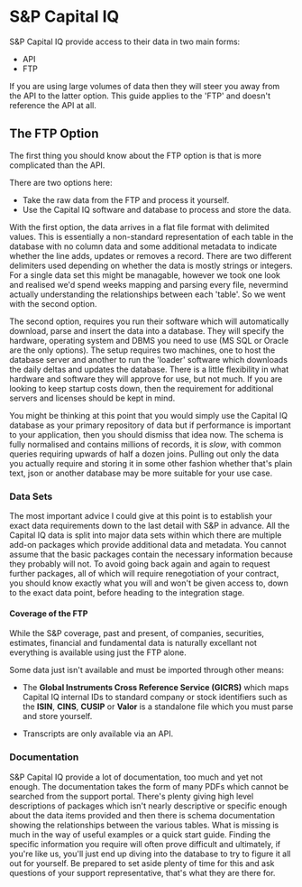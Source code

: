 # S&P Capital IQ

S&P Capital IQ provide access to their data in two main forms:

* API 
* FTP

If you are using large volumes of data then they will steer you away from the API to the latter option. This guide applies to the 'FTP' and doesn't reference the API at all.

## The FTP Option

The first thing you should know about the FTP option is that is more complicated than the API.

There are two options here:

* Take the raw data from the FTP and process it yourself.
* Use the Capital IQ software and database to process and store the data.

With the first option, the data arrives in a flat file format with delimited values. This is essentially a non-standard representation of each table in the database with no column data and some additional metadata to indicate whether the line adds, updates or removes a record. There are two different delimiters used depending on whether the data is mostly strings or integers. For a single data set this might be managable, however we took one look and realised we'd spend weeks mapping and parsing every file, nevermind actually understanding the relationships between each 'table'. So we went with the second option.

The second option, requires you run their software which will automatically download, parse and insert the data into a database. They will specify the hardware, operating system and DBMS you need to use (MS SQL or Oracle are the only options). The setup requires two machines, one to host the database server and another to run the 'loader' software which downloads the daily deltas and updates the database. There is a little flexibility in what hardware and software they will approve for use, but not much. If you are looking to keep startup costs down, then the requirement for additional servers and licenses should be kept in mind.

You might be thinking at this point that you would simply use the Capital IQ database as your primary repository of data but if performance is important to your application, then you should dismiss that idea now. The schema is fully normalised and contains millions of records, it is _slow_, with common queries requiring upwards of half a dozen joins. Pulling out only the data you actually require and storing it in some other fashion whether that's plain text, json or another database may be more suitable for your use case. 

### Data Sets

The most important advice I could give at this point is to establish your exact data requirements down to the last detail with S&P in advance. All the Capital IQ data is split into major data sets within which there are multiple add-on packages which provide additional data and metadata. You cannot assume that the basic packages contain the necessary information because they probably will not. To avoid going back again and again to request further packages, all of which will require renegotiation of your contract, you should know exactly what you will and won't be given access to, down to the exact data point, before heading to the integration stage.

#### Coverage of the FTP

While the S&P coverage, past and present, of companies, securities, estimates, financial and fundamental data is naturally excellant not everything is available using just the FTP alone.

Some data just isn't available and must be imported through other means:

* The **Global Instruments Cross Reference Service (GICRS)** which maps Capital IQ internal IDs to standard company or stock identifiers such as the **ISIN**, **CINS**, **CUSIP** or **Valor** is a standalone file which you must parse and store yourself.

* Transcripts are only available via an API.

### Documentation

S&P Capital IQ provide a lot of documentation, too much and yet not enough. The documentation takes the form of many PDFs which cannot be searched from the support portal. There's plenty giving high level descriptions of packages which isn't nearly descriptive or specific enough about the data items provided and then there is schema documentation showing the relationships between the various tables. What is missing is much in the way of useful examples or a quick start guide. Finding the specific information you require will often prove difficult and ultimately, if you're like us, you'll just end up diving into the database to try to figure it all out for yourself. Be prepared to set aside plenty of time for this and ask questions of your support representative, that's what they are there for.



